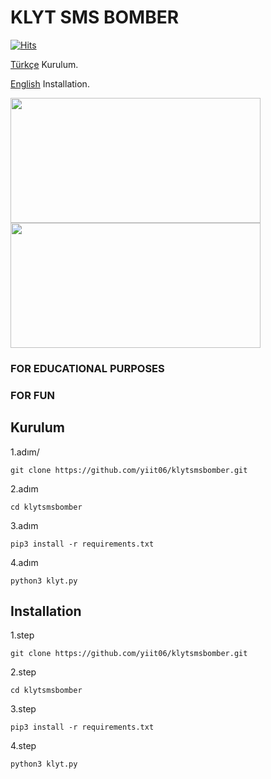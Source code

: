 # KLYT SMS BOMBER
[![Hits](https://hits.sh/github.com/yiit06/klytsmsbomber.svg?label=viewer&color=ff0000&labelColor=000000)](https://hits.sh/github.com/yiit06/klytsmsbomber/)

[Türkçe](https://github.com/yiit06/klytsmsbomber?tab=readme-ov-file#kurulum) Kurulum.

[English](https://github.com/yiit06/klytsmsbomber?tab=readme-ov-file#Installation) Installation.

<img src=https://i.imgur.com/QauqvhI.png height="200px" width="400px"/>
<img src=https://i.imgur.com/S0GouMf.png height="200px" width="400px"/>


<h3>FOR EDUCATIONAL PURPOSES</h3>
<h3>FOR FUN</h3>



<h2>Kurulum</h2>
1.adım/
 
```console
git clone https://github.com/yiit06/klytsmsbomber.git
```
2.adım

```console
cd klytsmsbomber
```
3.adım

```console
pip3 install -r requirements.txt
```
4.adım

```console
python3 klyt.py
```



<h2>Installation</h2>
1.step
 
```console
git clone https://github.com/yiit06/klytsmsbomber.git
```
2.step

```console
cd klytsmsbomber
```
3.step

```console
pip3 install -r requirements.txt
```
4.step

```console
python3 klyt.py
```
